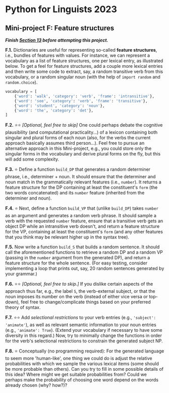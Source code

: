# Python for Linguists 2023

## Mini-project F: Feature structures

**_Finish [Section 13](../exercises/13_dictionary_basics.md) before attempting this project._**


**F.1.** Dictionaries are useful for representing so-called **feature structures**, i.e., bundles of features with values. For instance, we can represent a vocabulary as a list of feature structures, one per lexical entry, as illustrated below. To get a feel for feature structures, add a couple more lexical entries and then write some code to extract, say, a random transitive verb from this vocabulary, or a random singular noun (with the help of `import random` and `random.choice`).

```python
vocabulary = [
    {'word': 'walk', 'category': 'verb', 'frame': 'intransitive'},
    {'word': 'see', 'category': 'verb', 'frame': 'transitive'},
    {'word': 'student', 'category': 'noun'},
    {'word': 'the', 'category': 'det'},
]
```


**F.2.** ⭐⭐ _[Optional, feel free to skip]_ One could perhaps debate the cognitive plausibility (and computational practicality...) of a lexicon containing both singular and plural forms of each noun (also, for the verbs the current approach basically assumes third person...). Feel free to pursue an alternative approach in this Mini-project, e.g., you could store only the singular forms in the vocabulary and derive plural forms on the fly, but this will add some complexity.

**F.3.** ⭐ Define a function `build_DP` that generates a random determiner phrase, i.e., determiner + noun. It should ensure that the determiner and noun match in the grammatically relevant features (i.e., `number`). It returns a feature structure for the DP containing at least the constituent's `form` (the two words concatenated) and its `number` feature (inherited from the determiner and noun).

**F.4.** ⭐ Next, define a function `build_VP` that (unlike `build_DP`) takes `number` as an argument and generates a random verb phrase. It should sample a verb with the requested `number` feature, ensure that a transitive verb gets an object DP while an intransitive verb doesn't, and return a feature structure for the VP, containing at least the constituent's `form` (and any other features that you think may be relevant higher up in the syntax tree).

**F.5.** Now write a function `build_S` that builds a random sentence. It should call the aforementioned functions to retrieve a random DP and a random VP (passing in the `number` argument from the generated DP), and return a feature structure for the whole sentence. (For easy testing, consider implementing a loop that prints out, say, 20 random sentences generated by your grammar.)

**F.6.** ⭐⭐ _[Optional, feel free to skip.]_ If you dislike certain aspects of the approach thus far, e.g., the label `S`, the verb-external subject, or that the noun imposes its number on the verb (instead of either vice versa or top-down), feel free to change/complicate things based on your preferred theory of syntax.

**F.7.** ⭐⭐ Add _selectional restrictions_ to your verb entries (e.g., `'subject': 'animate'`), as well as relevant semantic information to your noun entries (e.g., `'animate': True`). (Extend your vocabulary if necessary to have some diversity in this regard.) Now, try to minimally change the functions in order for the verb's selectional restrictions to constrain the generated subject NP.

**F.8.** ⭐ Conceptually (no programming required): For the generated language to seem more 'human-like', one thing we could do is adjust the relative probabilities with which we sample the various lexical items (some should be more probable than others). Can you try to fill in some possible details of this idea? Where might we get suitable probabilities from? Could we perhaps make the probability of choosing one word depend on the words already chosen (why? how?)?



